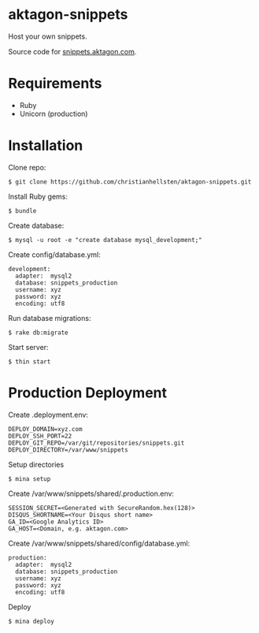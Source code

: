 aktagon-snippets
================

Host your own snippets.

Source code for [snippets.aktagon.com](http://snippets.aktagon.com).

Requirements
================

 * Ruby
 * Unicorn (production)

Installation
================

Clone repo:

    $ git clone https://github.com/christianhellsten/aktagon-snippets.git
    
Install Ruby gems:

    $ bundle

Create database:

    $ mysql -u root -e "create database mysql_development;"
    
Create config/database.yml:

    development:
      adapter:  mysql2
      database: snippets_production
      username: xyz
      password: xyz
      encoding: utf8

Run database migrations:

    $ rake db:migrate
    
Start server:

    $ thin start

Production Deployment
================

Create .deployment.env:

    DEPLOY_DOMAIN=xyz.com
    DEPLOY_SSH_PORT=22
    DEPLOY_GIT_REPO=/var/git/repositories/snippets.git
    DEPLOY_DIRECTORY=/var/www/snippets
    
Setup directories

    $ mina setup
    
Create /var/www/snippets/shared/.production.env:

    SESSION_SECRET=<Generated with SecureRandom.hex(128)>
    DISQUS_SHORTNAME=<Your Disqus short name>
    GA_ID=<Google Analytics ID>
    GA_HOST=<Domain, e.g. aktagon.com>

Create /var/www/snippets/shared/config/database.yml:

    production:
      adapter:  mysql2
      database: snippets_production
      username: xyz
      password: xyz
      encoding: utf8

Deploy

    $ mina deploy
